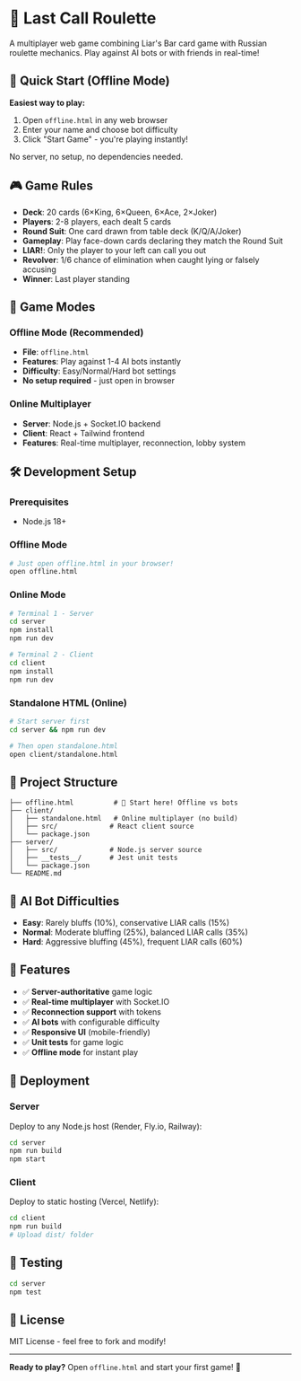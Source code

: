 # 🎲 Last Call Roulette

A multiplayer web game combining Liar's Bar card game with Russian roulette mechanics. Play against AI bots or with friends in real-time!

## 🚀 Quick Start (Offline Mode)

**Easiest way to play:**
1. Open `offline.html` in any web browser
2. Enter your name and choose bot difficulty
3. Click "Start Game" - you're playing instantly!

No server, no setup, no dependencies needed.

## 🎮 Game Rules

- **Deck**: 20 cards (6×King, 6×Queen, 6×Ace, 2×Joker)
- **Players**: 2-8 players, each dealt 5 cards
- **Round Suit**: One card drawn from table deck (K/Q/A/Joker)
- **Gameplay**: Play face-down cards declaring they match the Round Suit
- **LIAR!**: Only the player to your left can call you out
- **Revolver**: 1/6 chance of elimination when caught lying or falsely accusing
- **Winner**: Last player standing

## 🎯 Game Modes

### Offline Mode (Recommended)
- **File**: `offline.html`
- **Features**: Play against 1-4 AI bots instantly
- **Difficulty**: Easy/Normal/Hard bot settings
- **No setup required** - just open in browser

### Online Multiplayer
- **Server**: Node.js + Socket.IO backend
- **Client**: React + Tailwind frontend
- **Features**: Real-time multiplayer, reconnection, lobby system

## 🛠️ Development Setup

### Prerequisites
- Node.js 18+

### Offline Mode
```bash
# Just open offline.html in your browser!
open offline.html
```

### Online Mode
```bash
# Terminal 1 - Server
cd server
npm install
npm run dev

# Terminal 2 - Client  
cd client
npm install
npm run dev
```

### Standalone HTML (Online)
```bash
# Start server first
cd server && npm run dev

# Then open standalone.html
open client/standalone.html
```

## 📁 Project Structure

```
├── offline.html          # 🎯 Start here! Offline vs bots
├── client/
│   ├── standalone.html   # Online multiplayer (no build)
│   ├── src/             # React client source
│   └── package.json
├── server/
│   ├── src/             # Node.js server source
│   ├── __tests__/       # Jest unit tests
│   └── package.json
└── README.md
```

## 🤖 AI Bot Difficulties

- **Easy**: Rarely bluffs (10%), conservative LIAR calls (15%)
- **Normal**: Moderate bluffing (25%), balanced LIAR calls (35%)
- **Hard**: Aggressive bluffing (45%), frequent LIAR calls (60%)

## 🎨 Features

- ✅ **Server-authoritative** game logic
- ✅ **Real-time multiplayer** with Socket.IO
- ✅ **Reconnection support** with tokens
- ✅ **AI bots** with configurable difficulty
- ✅ **Responsive UI** (mobile-friendly)
- ✅ **Unit tests** for game logic
- ✅ **Offline mode** for instant play

## 🚀 Deployment

### Server
Deploy to any Node.js host (Render, Fly.io, Railway):
```bash
cd server
npm run build
npm start
```

### Client
Deploy to static hosting (Vercel, Netlify):
```bash
cd client
npm run build
# Upload dist/ folder
```

## 🧪 Testing

```bash
cd server
npm test
```

## 📝 License

MIT License - feel free to fork and modify!

---

**Ready to play?** Open `offline.html` and start your first game! 🎲
